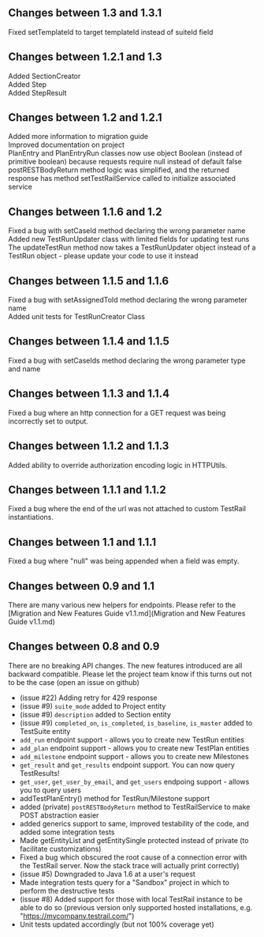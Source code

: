 ##  Changes between 1.3 and 1.3.1
Fixed setTemplateId to target templateId instead of suiteId field

##  Changes between 1.2.1 and 1.3
Added SectionCreator
<br>
Added Step
<br>
Added StepResult

##  Changes between 1.2 and 1.2.1
Added more information to migration guide
<br>
Improved documentation on project
<br>
PlanEntry and PlanEntryRun classes now use object Boolean (instead of primitive boolean) because requests require null instead of default false
<br>
postRESTBodyReturn method logic was simplified, and the returned response has method setTestRailService called to initialize associated service

##  Changes between 1.1.6 and 1.2
Fixed a bug with setCaseId method declaring the wrong parameter name
<br>
Added new TestRunUpdater class with limited fields for updating test runs
<br>
The updateTestRun method now takes a TestRunUpdater object instead of a TestRun object - please update your code to use it instead

##  Changes between 1.1.5 and 1.1.6
Fixed a bug with setAssignedToId method declaring the wrong parameter name
<br>
Added unit tests for TestRunCreator Class

##  Changes between 1.1.4 and 1.1.5
Fixed a bug with setCaseIds method declaring the wrong parameter type and name

##  Changes between 1.1.3 and 1.1.4
Fixed a bug where an http connection for a GET request was being incorrectly set to output.

##  Changes between 1.1.2 and 1.1.3
Added ability to override authorization encoding logic in HTTPUtils.

##  Changes between 1.1.1 and 1.1.2
Fixed a bug where the end of the url was not attached to custom TestRail instantiations.

##  Changes between 1.1 and 1.1.1
Fixed a bug where "null" was being appended when a field was empty.

##  Changes between 0.9 and 1.1
There are many various new helpers for endpoints. Please refer to the [Migration and New Features Guide v1.1.md](Migration and New Features Guide v1.1.md)

##  Changes between 0.8 and 0.9

There are no breaking API changes. The new features introduced are all backward compatible. Please let the project team know if this turns out not to be the case (open an issue on github)

 * (issue #22) Adding retry for 429 response
 * (issue #9) `suite_mode` added to Project entity
 * (issue #9) `description` added to Section entity
 * (issue #9) `completed_on`, `is_completed`, `is_baseline`, `is_master` added to TestSuite entity
 * `add_run` endpoint support - allows you to create new TestRun entities
 * `add_plan` endpoint support - allows you to create new TestPlan entities
 * `add_milestone` endpoint support - allows you to create new Milestones
 * `get_result` and `get_results` endpoint support. You can now query TestResults!
 * `get_user`, `get_user_by_email`, and `get_users` endpoing support - allows you to query users
 * addTestPlanEntry() method for TestRun/Milestone support
 * added (private) `postRESTBodyReturn` method to TestRailService to make POST abstraction easier
 * added generics support to same, improved testability of the code, and added some integration tests
 * Made getEntityList and getEntitySingle protected instead of private (to facilitate customizations)
 * Fixed a bug which obscured the root cause of a connection error with the TestRail server. Now the stack trace will actually print correctly)
 * (issue #5) Downgraded to Java 1.6 at a user's request
 * Made integration tests query for a "Sandbox" project in which to perform the destructive tests
 * (issue #8) Added support for those with local TestRail instance to be able to do so (previous version only supported hosted installations, e.g. "https://mycompany.testrail.com/")
 * Unit tests updated accordingly (but not 100% coverage yet)
 
 

